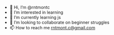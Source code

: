 - 👋 Hi, I’m @rntmontc
- 👀 I’m interested in learning
- 🌱 I’m currently learning js
- 💞️ I’m looking to collaborate on beginner struggles
- 📫 How to reach me rntmont.c@gmail.com

<!---
rntmontc/rntmontc is a ✨ special ✨ repository because its `README.md` (this file) appears on your GitHub profile.
You can click the Preview link to take a look at your changes.
--->
